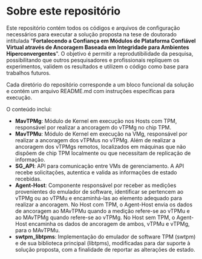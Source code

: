 # Sobre este repositório


Este repositório contém todos os códigos e arquivos de configuração necessários para executar a solução proposta na tese de doutorado intitulada "**Fortalecendo a Confiança em Módulos de Plataforma Confiável Virtual através de Ancoragem Baseada em Integridade para Ambientes Hiperconvergentes**". O objetivo é permitir a reprodutibilidade da pesquisa, possibilitando que outros pesquisadores e profissionais repliquem os experimentos, validem os resultados e utilizem o código como base para trabalhos futuros.

Cada diretório do repositório corresponde a um bloco funcional da solução e contém um arquivo README.md com instruções específicas para execução.

O conteúdo inclui:

- **MavTPMg**: Módulo de Kernel em execução nos Hosts com TPM, responsável por realizar a ancoragem do vTPMg no chip TPM.
- **MavTPMu**: Módulo de Kernel em execução na VMg, responsável por realizar a ancoragem dos vTPMus no vTPMg. Além de realizar a ancoragem dos vTPMgs remotos, localizados em máquinas que não dispõem de chip TPM localmente ou que necessitam de replicação de informação.
- **SG_API**: API para comunicação entre VMs de gerenciamento. A API recebe solicitações, autentica e valida as informações de estado recebidas.
- **Agent-Host**: Componente responsável por receber as medições provenientes do emulador de software, identificar se pertencem ao vTPMg ou ao vTPMu e encaminhá-las ao elemento adequado para realizar a ancoragem. No Host com TPM, o Agent-Host envia os dados de ancoragem ao MAvTPMu quando a medição refere-se ao vTPMu e ao MAvTPMg quando refere-se ao vTPMg. No Host sem TPM, o Agent-Host encaminha os dados de ancoragem de ambos, vTPMu e vTPMg, para o MAvTPMu.
- **swtpm_libtpms**: Implementação do emulador de software TPM (swtpm) e de sua biblioteca principal (libtpms), modificadas para dar suporte à solução proposta, com a finalidade de reportar as alterações de estado.
